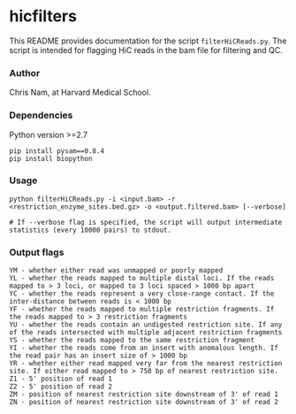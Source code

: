 # hicfilters
This README provides documentation for the script `filterHiCReads.py`. The script is intended for flagging HiC reads in the bam file for filtering and QC.


### Author
Chris Nam, at Harvard Medical School.

### Dependencies
Python version >=2.7

```
pip install pysam==0.8.4
pip install biopython
```

### Usage
```
python filterHiCReads.py -i <input.bam> -r <restriction_enzyme_sites.bed.gz> -o <output.filtered.bam> [--verbose]

# If --verbose flag is specified, the script will output intermediate statistics (every 10000 pairs) to stdout.
```

### Output flags
```
YM - whether either read was unmapped or poorly mapped
YL - whether the reads mapped to multiple distal loci. If the reads mapped to > 3 loci, or mapped to 3 loci spaced > 1000 bp apart
YC - whether the reads represent a very close-range contact. If the inter-distance between reads is < 1000 bp
YF - whether the reads mapped to multiple restriction fragments. If the reads mapped to > 3 restriction fragments
YU - whether the reads contain an undigested restriction site. If any of the reads intersected with multiple adjacent restriction fragments
YS - whether the reads mapped to the same restriction fragment
YI - whether the reads come from an insert with anomalous length. If the read pair has an insert size of > 1000 bp
YR - whether either read mapped very far from the nearest restriction site. If either read mapped to > 750 bp of nearest restriction site.
Z1 - 5' position of read 1
Z2 - 5' position of read 2
ZM - position of nearest restriction site downstream of 3' of read 1
ZN - position of nearest restriction site downstream of 3' of read 2
```

